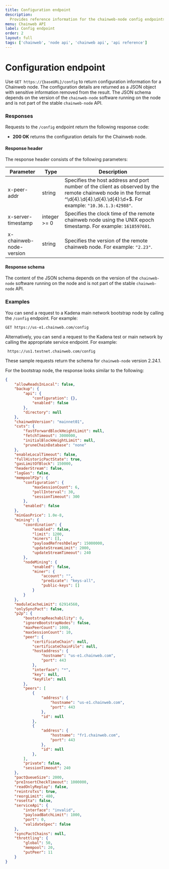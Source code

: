 ```yaml
---
title: Configuration endpoint
description:
  Provides reference information for the chainweb-node config endpoints.
menu: Chainweb API
label: Config endpoint
order: 2
layout: full
tags: ['chainweb', 'node api', 'chainweb api', 'api reference']
---
```


# Configuration endpoint

Use `GET https://{baseURL}/config` to return configuration information for a Chainweb node.
The configuration details are returned as a JSON object with sensitive information removed from the result. 
The JSON schema depends on the version of the `chainweb-node` software running on the node and is not part of the stable `chainweb-node` API.

### Responses

Requests to the `/config` endpoint return the following response code:

- **200 OK** returns the configuration details for the Chainweb node.

#### Response header

The response header consists of the following parameters:

| Parameter | Type | Description
| --------- | ---- | -----------
| x-peer-addr	| string | Specifies the host address and port number of the client as observed by the remote chainweb node in the format ^\d{4}.\d{4}.\d{4}.\d{4}:\d+$. For example: `"10.36.1.3:42988"`.
| x-server-timestamp | integer >= 0 | Specifies the clock time of the remote chainweb node using the UNIX epoch timestamp. For example: `1618597601`.
| x-chainweb-node-version	| string | Specifies the version of the remote chainweb node. For example: `"2.23"`.

#### Response schema

The content of the JSON schema depends on the version of the `chainweb-node` software running on the node and is not part of the stable `chainweb-node` API.

### Examples

You can send a request to a Kadena main network bootstrap node by calling the `/config` endpoint.
For example:

```Postman
GET https://us-e1.chainweb.com/config
```

Alternatively, you can send a request to the Kadena test or main network by calling the appropriate service endpoint.
For example:

```Postman
 https://us1.testnet.chainweb.com/config
```

These sample requests return the schema for `chainweb-node` version 2.24.1. 

For the bootstrap node, the response looks similar to the following:

```json
{
    "allowReadsInLocal": false,
    "backup": {
        "api": {
            "configuration": {},
            "enabled": false
        },
        "directory": null
    },
    "chainwebVersion": "mainnet01",
    "cuts": {
        "fastForwardBlockHeightLimit": null,
        "fetchTimeout": 3000000,
        "initialBlockHeightLimit": null,
        "pruneChainDatabase": "none"
    },
    "enableLocalTimeout": false,
    "fullHistoricPactState": true,
    "gasLimitOfBlock": 150000,
    "headerStream": false,
    "logGas": false,
    "mempoolP2p": {
        "configuration": {
            "maxSessionCount": 6,
            "pollInterval": 30,
            "sessionTimeout": 300
        },
        "enabled": false
    },
    "minGasPrice": 1.0e-8,
    "mining": {
        "coordination": {
            "enabled": false,
            "limit": 1200,
            "miners": [],
            "payloadRefreshDelay": 15000000,
            "updateStreamLimit": 2000,
            "updateStreamTimeout": 240
        },
        "nodeMining": {
            "enabled": false,
            "miner": {
                "account": "",
                "predicate": "keys-all",
                "public-keys": []
            }
        }
    },
    "moduleCacheLimit": 62914560,
    "onlySyncPact": false,
    "p2p": {
        "bootstrapReachability": 0,
        "ignoreBootstrapNodes": false,
        "maxPeerCount": 1000,
        "maxSessionCount": 10,
        "peer": {
            "certificateChain": null,
            "certificateChainFile": null,
            "hostaddress": {
                "hostname": "us-e1.chainweb.com",
                "port": 443
            },
            "interface": "*",
            "key": null,
            "keyFile": null
        },
        "peers": [
            {
                "address": {
                    "hostname": "us-e1.chainweb.com",
                    "port": 443
                },
                "id": null
            },
            {
                "address": {
                    "hostname": "fr1.chainweb.com",
                    "port": 443
                },
                "id": null
            },
        ],
        "private": false,
        "sessionTimeout": 240
    },
    "pactQueueSize": 2000,
    "preInsertCheckTimeout": 1000000,
    "readOnlyReplay": false,
    "reintroTxs": true,
    "reorgLimit": 480,
    "rosetta": false,
    "serviceApi": {
        "interface": "invalid",
        "payloadBatchLimit": 1000,
        "port": 0,
        "validateSpec": false
    },
    "syncPactChains": null,
    "throttling": {
        "global": 50,
        "mempool": 20,
        "putPeer": 11
    }
}
```